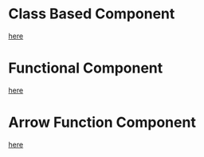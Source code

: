 # Class Based Component
[here](https://github.com/aqilzeeshan/react-component-tutorial/blob/main/src/components/Instructions/Instructions.js)

# Functional Component
[here](https://github.com/aqilzeeshan/react-component-tutorial/blob/functional/src/components/Instructions/Instructions.js)

# Arrow Function Component
[here](https://github.com/aqilzeeshan/react-component-tutorial/blob/arrow-functional/src/components/Instructions/Instructions.js)
